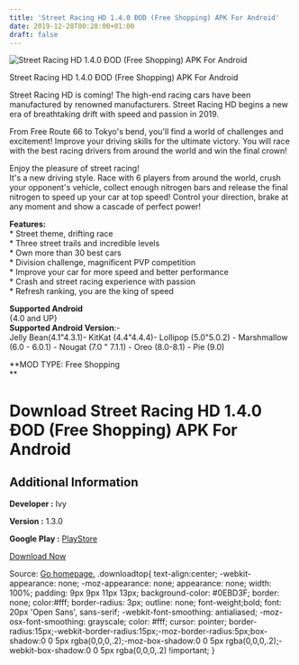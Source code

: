 ```yaml
---
title: 'Street Racing HD 1.4.0 ÐOD (Free Shopping) APK For Android'
date: 2019-12-28T00:28:00+01:00
draft: false
---
```


![Street Racing HD 1.4.0 ÐOD (Free Shopping) APK For Android](https://i2.wp.com/apkhome.net/wp-content/uploads/2019/11/Street-Racing-HD-1.4.0-ÐOD-Free-Shopping.png "Street Racing HD 1.4.0 ÐOD (Free Shopping) APK For Android")

  

Street Racing HD 1.4.0 ÐOD (Free Shopping) APK For Android

Street Racing HD is coming! The high-end racing cars have been manufactured by renowned manufacturers. Street Racing HD begins a new era of breathtaking drift with speed and passion in 2019.

From Free Route 66 to Tokyo's bend, you'll find a world of challenges and excitement! Improve your driving skills for the ultimate victory. You will race with the best racing drivers from around the world and win the final crown!

Enjoy the pleasure of street racing!  
It's a new driving style. Race with 6 players from around the world, crush your opponent's vehicle, collect enough nitrogen bars and release the final nitrogen to speed up your car at top speed! Control your direction, brake at any moment and show a cascade of perfect power!

**Features:**  
\* Street theme, drifting race  
\* Three street trails and incredible levels  
\* Own more than 30 best cars  
\* Division challenge, magnificent PVP competition  
\* Improve your car for more speed and better performance  
\* Crash and street racing experience with passion  
\* Refresh ranking, you are the king of speed

**Supported Android**  
{4.0 and UP}  
**Supported Android Version**:-  
Jelly Bean(4.1"4.3.1)- KitKat (4.4"4.4.4)- Lollipop (5.0"5.0.2) - Marshmallow (6.0 - 6.0.1) - Nougat (7.0 " 7.1.1) - Oreo (8.0-8.1) - Pie (9.0)

**MOD TYPE: Free Shopping  
**

Download Street Racing HD 1.4.0 ÐOD (Free Shopping) APK For Android
====================================================================

Additional Information
----------------------

**Developer :** Ivy

**Version :** 1.3.0

**Google Play :** [PlayStore](https://play.google.com/store/apps/details?id=com.ivy.streetracing.hd)

  

[Download Now](https://store4app.co/post/street-racing-hd-1-4-0-od-free-shopping-apk-for-android_1574107479)

  
Source: [Go homepage.](https://store4app.co/post/street-racing-hd-1-4-0-od-free-shopping-apk-for-android_1574107479) .downloadtop{ text-align:center; -webkit-appearance: none; -moz-appearance: none; appearance: none; width: 100%; padding: 9px 9px 11px 13px; background-color: #0EBD3F; border: none; color:#fff; border-radius: 3px; outline: none; font-weight;bold; font: 20px 'Open Sans', sans-serif; -webkit-font-smoothing: antialiased; -moz-osx-font-smoothing: grayscale; color: #fff; cursor: pointer; border-radius:15px;-webkit-border-radius:15px;-moz-border-radius:5px;box-shadow:0 0 5px rgba(0,0,0,.2);-moz-box-shadow:0 0 5px rgba(0,0,0,.2);-webkit-box-shadow:0 0 5px rgba(0,0,0,.2) !important; }